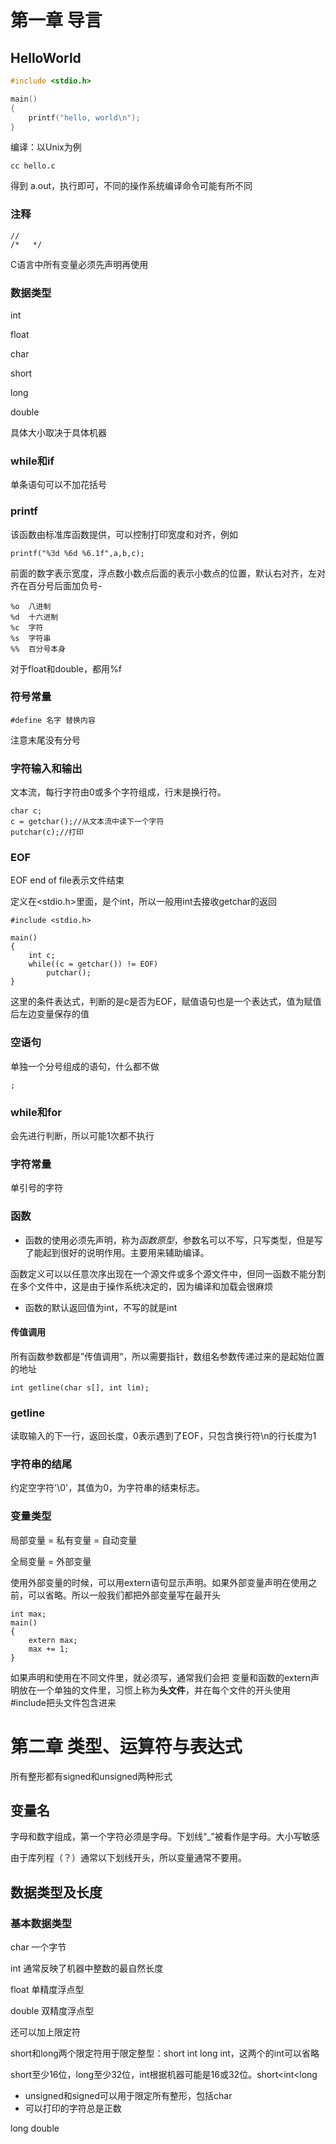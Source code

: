 # 第一章 导言

## HelloWorld

```c
#include <stdio.h>

main()
{
    printf("hello, world\n");
}
```

编译：以Unix为例

```
cc hello.c
```

得到 a.out，执行即可，不同的操作系统编译命令可能有所不同

### 注释

```
//
/*   */
```

C语言中所有变量必须先声明再使用

### 数据类型

int 

float

char

short

long

double

具体大小取决于具体机器

### while和if

单条语句可以不加花括号

### printf

该函数由标准库函数提供，可以控制打印宽度和对齐，例如

```
printf("%3d %6d %6.1f",a,b,c);
```

前面的数字表示宽度，浮点数小数点后面的表示小数点的位置，默认右对齐，左对齐在百分号后面加负号-

```
%o	八进制
%d	十六进制
%c	字符
%s	字符串
%%	百分号本身
```

对于float和double，都用%f

### 符号常量

```
#define 名字 替换内容
```

注意末尾没有分号

### 字符输入和输出

文本流，每行字符由0或多个字符组成，行末是换行符。

```
char c;
c = getchar();//从文本流中读下一个字符
putchar(c);//打印
```

### EOF

EOF end of file表示文件结束

定义在<stdio.h>里面，是个int，所以一般用int去接收getchar的返回

```
#include <stdio.h>

main()
{
	int c;
	while((c = getchar()) != EOF)
		putchar();
}
```

这里的条件表达式，判断的是c是否为EOF，赋值语句也是一个表达式，值为赋值后左边变量保存的值

### 空语句

单独一个分号组成的语句，什么都不做

```
;
```

### while和for

会先进行判断，所以可能1次都不执行

### 字符常量

单引号的字符

### 函数

+ 函数的使用必须先声明，称为*函数原型*，参数名可以不写，只写类型，但是写了能起到很好的说明作用。主要用来辅助编译。

函数定义可以以任意次序出现在一个源文件或多个源文件中，但同一函数不能分割在多个文件中，这是由于操作系统决定的，因为编译和加载会很麻烦

+ 函数的默认返回值为int，不写的就是int

#### 传值调用

所有函数参数都是”传值调用“，所以需要指针，数组名参数传递过来的是起始位置的地址

```
int getline(char s[], int lim);
```

### getline

读取输入的下一行，返回长度，0表示遇到了EOF，只包含换行符\n的行长度为1

### 字符串的结尾

约定空字符'\0'，其值为0，为字符串的结束标志。

### 变量类型

局部变量 = 私有变量 = 自动变量

全局变量 = 外部变量

使用外部变量的时候，可以用extern语句显示声明。如果外部变量声明在使用之前，可以省略。所以一般我们都把外部变量写在最开头

```
int max;
main()
{
	extern max;
	max += 1;
}
```

如果声明和使用在不同文件里，就必须写，通常我们会把 变量和函数的extern声明放在一个单独的文件里，习惯上称为**头文件**，并在每个文件的开头使用#include把头文件包含进来

# 第二章 类型、运算符与表达式

所有整形都有signed和unsigned两种形式

## 变量名

字母和数字组成，第一个字符必须是字母。下划线“_”被看作是字母。大小写敏感

由于库列程（？）通常以下划线开头，所以变量通常不要用。

## 数据类型及长度

### 基本数据类型

char	一个字节

int		通常反映了机器中整数的最自然长度

float	单精度浮点型

double	双精度浮点型

还可以加上限定符

short和long两个限定符用于限定整型：short int	long int，这两个的int可以省略

short至少16位，long至少32位，int根据机器可能是16或32位。short<int<long

+ unsigned和signed可以用于限定所有整形，包括char
+ 可以打印的字符总是正数

long double





